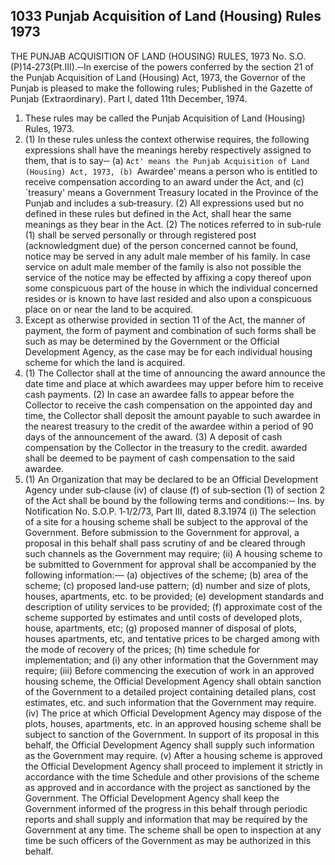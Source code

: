 ## 1033 Punjab Acquisition of Land (Housing) Rules 1973
THE PUNJAB ACQUISITION OF LAND (HOUSING) RULES, 1973
No. S.O.(P)14‑273(Pt.III).‑‑In exercise of the powers conferred by the section 21 of the Punjab Acquisition of Land (Housing) Act, 1973, the Governor of the Punjab is pleased to make the following rules;
Published in the Gazette of Punjab (Extraordinary). Part I, dated 11th December, 1974.

1. These rules may be called the Punjab Acquisition of Land (Housing) Rules, 1973.
2. (1) In these rules unless the context otherwise requires, the following expressions shall have the meanings hereby respectively assigned to them, that is to say‑‑
   (a) `Act' means the Punjab Acquisition of Land (Housing) Act, 1973,
(b) `Awardee' means a person who is entitled to receive compensation according to an award under the Act, and
   (c) `treasury' means a Government Treasury located in the Province of the Punjab and includes a sub‑treasury.
   (2) All expressions used but no defined in these rules but defined in the Act, shall hear the same meanings as they bear in the Act.
   (2) The notices referred to in sub‑rule (1) shall be served personally or through registered post (acknowledgment due) of the person concerned cannot be found, notice may be served in any adult male member of his family. In case service on adult male member of the family is also not possible the service of the notice may be effected by affixing a copy thereof upon some conspicuous part of the house in which the individual concerned resides or is known to have last resided and also upon a conspicuous place on or near the land to be acquired.
3. Except as otherwise provided in section 11 of the Act, the manner of payment, the form of payment and combination of such forms shall be such as may be determined by the Government or the Official Development Agency, as the case may be for each individual housing scheme for which the land is acquired.
4. (1) The Collector shall at the time of announcing the award announce the date time and place at which awardees may upper before him to receive cash payments.
   (2) In case an awardee falls to appear before the Collector to receive the cash compensation on the appointed day and time, the Collector shall deposit the amount payable to such awardee in the nearest treasury to the credit of the awardee within a period of 90 days of the announcement of the award.
   (3) A deposit of cash compensation by the Collector in the treasury to the credit. awarded shall be deemed to be payment of cash compensation to the said awardee.
5. (1) An Organization that may be declared to be an Official Development Agency under sub‑clause (iv) of clause (f) of sub‑section (1) of section 2 of the Act shall be bound by the following terms and conditions:‑‑
   Ins. by Notification No. S.O.P. 1‑1/2/73, Part III, dated 8.3.1974
   (i) The selection of a site for a housing scheme shall be subject to the approval of the Government. Before submission to the Government for approval, a proposal in this behalf shall pass scrutiny of and be cleared through such channels as the Government may require;
   (ii) A housing scheme to be submitted to Government for approval shall be accompanied by the following information:‑‑‑
   (a) objectives of the scheme;
   (b) area of the scheme;
   (c) proposed land‑use pattern;
   (d) number and size of plots, houses, apartments, etc. to be provided;
   (e) development standards and description of utility services to be provided;
   (f) approximate cost of the scheme supported by estimates and until costs of developed plots, house, apartments, etc;
   (g) proposed manner of disposal of plots, houses apartments, etc, and tentative prices to be charged among with the mode of recovery of the prices;
   (h) time schedule for implementation; and
   (i) any other information that the Government may require;
   (iii) Before commencing the execution of work in an approved housing scheme, the Official Development Agency shall obtain sanction of the Government to a detailed project containing detailed plans, cost estimates, etc. and such information that the Government may require.
   (iv) The price at which Official Development Agency may dispose of the plots, houses, apartments, etc. in an approved housing scheme shall be subject to sanction of the Government. In support of its proposal in this behalf, the Official Development Agency shall supply such information as the Government may require.
   (v) After a housing scheme is approved the Official Development Agency shall proceed to implement it strictly in accordance with the time Schedule and other provisions of the scheme as approved and in accordance with the project as sanctioned by the Government. The Official Development Agency shall keep the Government informed of the progress in this behalf through periodic reports and shall supply and information that may be required by the Government at any time. The scheme shall be open to inspection at any time be such officers of the Government as may be authorized in this behalf.

